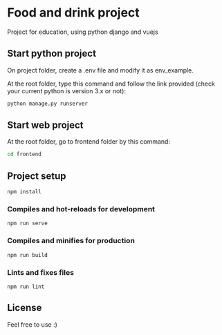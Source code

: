 # Food and drink project

Project for education, using python django and vuejs

## Start python project

On project folder, create a .env file and modify it as env_example.

At the root folder, type this command and follow the link provided (check your current python is version 3.x or not):

```bash
python manage.py runserver
```


## Start web project

At the root folder, go to frontend folder by this command:

```bash
cd frontend
```

## Project setup
```
npm install
```

### Compiles and hot-reloads for development
```
npm run serve
```

### Compiles and minifies for production
```
npm run build
```

### Lints and fixes files
```
npm run lint
```

## License
Feel free to use :)